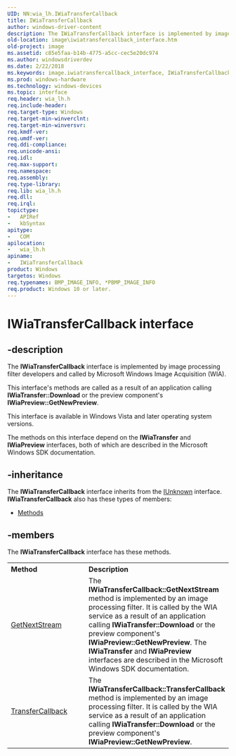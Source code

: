 ```yaml
---
UID: NN:wia_lh.IWiaTransferCallback
title: IWiaTransferCallback
author: windows-driver-content
description: The IWiaTransferCallback interface is implemented by image processing filter developers and called by Microsoft Windows Image Acquisition (WIA).
old-location: image\iwiatransfercallback_interface.htm
old-project: image
ms.assetid: c85e5faa-b14b-4775-a5cc-cec5e20dc974
ms.author: windowsdriverdev
ms.date: 2/22/2018
ms.keywords: image.iwiatransfercallback_interface, IWiaTransferCallback interface [Imaging Devices], IWiaTransferCallback interface [Imaging Devices], described, IWiaTransferCallback, wia_lh/IWiaTransferCallback, IWiaTransfercallback_ae8874d9-135f-4627-bbec-51cebd6c3d69.xml
ms.prod: windows-hardware
ms.technology: windows-devices
ms.topic: interface
req.header: wia_lh.h
req.include-header: 
req.target-type: Windows
req.target-min-winverclnt: 
req.target-min-winversvr: 
req.kmdf-ver: 
req.umdf-ver: 
req.ddi-compliance: 
req.unicode-ansi: 
req.idl: 
req.max-support: 
req.namespace: 
req.assembly: 
req.type-library: 
req.lib: wia_lh.h
req.dll: 
req.irql: 
topictype:
-	APIRef
-	kbSyntax
apitype:
-	COM
apilocation:
-	wia_lh.h
apiname:
-	IWiaTransferCallback
product: Windows
targetos: Windows
req.typenames: BMP_IMAGE_INFO, *PBMP_IMAGE_INFO
req.product: Windows 10 or later.
---
```


# IWiaTransferCallback interface


## -description


The <b>IWiaTransferCallback</b> interface is implemented by image processing filter developers and called by Microsoft Windows Image Acquisition (WIA).

This interface's methods are called as a result of an application calling <b>IWiaTransfer::Download</b> or the preview component's <b>IWiaPreview::GetNewPreview</b>.

This interface is available in Windows Vista and later operating system versions.

The methods on this interface depend on the <b>IWiaTransfer</b> and <b>IWiaPreview</b> interfaces, both of which are described in the Microsoft Windows SDK documentation.


## -inheritance

The <b xmlns:loc="http://microsoft.com/wdcml/l10n">IWiaTransferCallback</b> interface inherits from the <a href="https://msdn.microsoft.com/33f1d79a-33fc-4ce5-a372-e08bda378332">IUnknown</a> interface. <b>IWiaTransferCallback</b> also has these types of members:
<ul>
<li><a href="https://docs.microsoft.com/">Methods</a></li>
</ul>

## -members

The <b>IWiaTransferCallback</b> interface has these methods.
<table class="members" id="memberListMethods">
<tr>
<th align="left" width="37%">Method</th>
<th align="left" width="63%">Description</th>
</tr>
<tr data="declared;">
<td align="left" width="37%">
<a href="https://msdn.microsoft.com/library/windows/hardware/jj151551">GetNextStream</a>
</td>
<td align="left" width="63%">
The <b>IWiaTransferCallback::GetNextStream</b> method is implemented by an image processing filter. It is called by the WIA service as a result of an application calling <b>IWiaTransfer::Download</b> or the preview component's <b>IWiaPreview::GetNewPreview</b>. The <b>IWiaTransfer</b> and <b>IWiaPreview</b> interfaces are described in the Microsoft Windows SDK documentation.

</td>
</tr>
<tr data="declared;">
<td align="left" width="37%">
<a href="https://msdn.microsoft.com/dc6c2057-9617-4c69-ac79-2a8f910a1ee2">TransferCallback</a>
</td>
<td align="left" width="63%">
The <b>IWiaTransferCallback::TransferCallback</b> method is implemented by an image processing filter. It is called by the WIA service as a result of an application calling <b>IWiaTransfer::Download</b> or the preview component's <b>IWiaPreview::GetNewPreview</b>.

</td>
</tr>
</table> 

